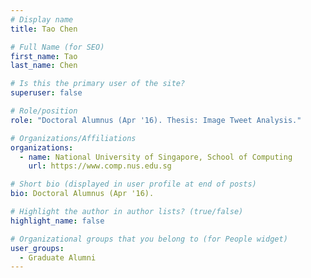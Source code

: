 ```yaml
---
# Display name
title: Tao Chen

# Full Name (for SEO) 
first_name: Tao
last_name: Chen

# Is this the primary user of the site?
superuser: false

# Role/position
role: "Doctoral Alumnus (Apr '16). Thesis: Image Tweet Analysis."

# Organizations/Affiliations
organizations:
  - name: National University of Singapore, School of Computing
    url: https://www.comp.nus.edu.sg

# Short bio (displayed in user profile at end of posts)
bio: Doctoral Alumnus (Apr '16). 

# Highlight the author in author lists? (true/false)
highlight_name: false

# Organizational groups that you belong to (for People widget)
user_groups:
  - Graduate Alumni
---
```

